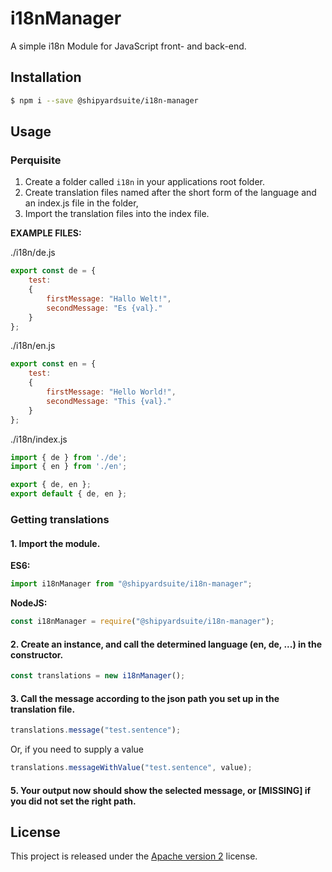 # i18nManager

A simple i18n Module for JavaScript front- and back-end.

## Installation

```bash
$ npm i --save @shipyardsuite/i18n-manager
```

## Usage

### Perquisite

1. Create a folder called `i18n` in your applications root folder.
2. Create translation files named after the short form of the language and an index.js file in the folder, 
3. Import the translation files into the index file.

**EXAMPLE FILES:**

./i18n/de.js

```javascript
export const de = {
    test:
    {
        firstMessage: "Hallo Welt!",
        secondMessage: "Es {val}."
    }
};
```

./i18n/en.js

```javascript
export const en = {
    test:
    {
        firstMessage: "Hello World!",
        secondMessage: "This {val}."
    }
};

```

./i18n/index.js

```javascript
import { de } from './de';
import { en } from './en';

export { de, en };
export default { de, en };
```

### Getting translations

#### 1. Import the module.

**ES6:**
```javascript
import i18nManager from "@shipyardsuite/i18n-manager";
```

**NodeJS:**
```javascript
const i18nManager = require("@shipyardsuite/i18n-manager");
```

#### 2. Create an instance, and call the determined language (en, de, ...) in the constructor.

```javascript
const translations = new i18nManager();
```

#### 3. Call the message according to the json path you set up in the translation file.

```javascript
translations.message("test.sentence");
```

Or, if you need to supply a value

```javascript
translations.messageWithValue("test.sentence", value);
```

#### 5. Your output now should show the selected message, or [MISSING] if you did not set the right path.

## License

This project is released under the [Apache version 2](LICENSE) license.